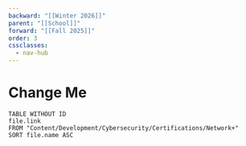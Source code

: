 ```yaml
---
backward: "[[Winter 2026]]"
parent: "[[School]]"
forward: "[[Fall 2025]]"
order: 3
cssclasses:
  - nav-hub
---
```


# <span class="nav-title">Change Me</span>
```dataview
TABLE WITHOUT ID
file.link
FROM "Content/Development/Cybersecurity/Certifications/Network+"
SORT file.name ASC
```


